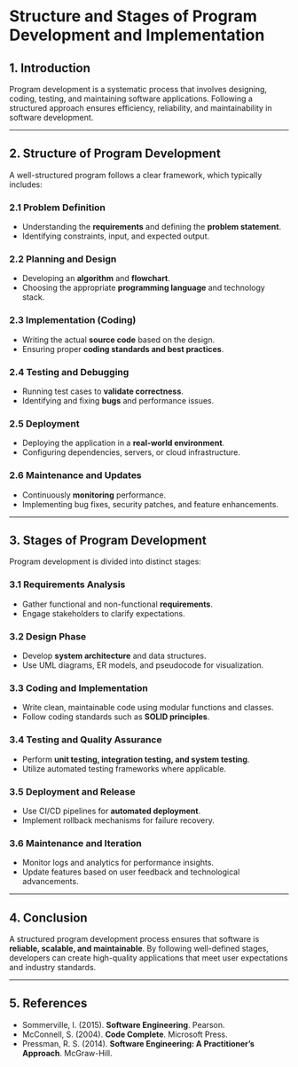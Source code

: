 # Structure and Stages of Program Development and Implementation

## 1. Introduction
Program development is a systematic process that involves designing, coding, testing, and maintaining software applications. Following a structured approach ensures efficiency, reliability, and maintainability in software development.

---

## 2. Structure of Program Development
A well-structured program follows a clear framework, which typically includes:

### 2.1 Problem Definition
- Understanding the **requirements** and defining the **problem statement**.
- Identifying constraints, input, and expected output.

### 2.2 Planning and Design
- Developing an **algorithm** and **flowchart**.
- Choosing the appropriate **programming language** and technology stack.

### 2.3 Implementation (Coding)
- Writing the actual **source code** based on the design.
- Ensuring proper **coding standards and best practices**.

### 2.4 Testing and Debugging
- Running test cases to **validate correctness**.
- Identifying and fixing **bugs** and performance issues.

### 2.5 Deployment
- Deploying the application in a **real-world environment**.
- Configuring dependencies, servers, or cloud infrastructure.

### 2.6 Maintenance and Updates
- Continuously **monitoring** performance.
- Implementing bug fixes, security patches, and feature enhancements.

---

## 3. Stages of Program Development
Program development is divided into distinct stages:

### 3.1 Requirements Analysis
- Gather functional and non-functional **requirements**.
- Engage stakeholders to clarify expectations.

### 3.2 Design Phase
- Develop **system architecture** and data structures.
- Use UML diagrams, ER models, and pseudocode for visualization.

### 3.3 Coding and Implementation
- Write clean, maintainable code using modular functions and classes.
- Follow coding standards such as **SOLID principles**.

### 3.4 Testing and Quality Assurance
- Perform **unit testing, integration testing, and system testing**.
- Utilize automated testing frameworks where applicable.

### 3.5 Deployment and Release
- Use CI/CD pipelines for **automated deployment**.
- Implement rollback mechanisms for failure recovery.

### 3.6 Maintenance and Iteration
- Monitor logs and analytics for performance insights.
- Update features based on user feedback and technological advancements.

---

## 4. Conclusion
A structured program development process ensures that software is **reliable, scalable, and maintainable**. By following well-defined stages, developers can create high-quality applications that meet user expectations and industry standards.

---

## 5. References
- Sommerville, I. (2015). **Software Engineering**. Pearson.
- McConnell, S. (2004). **Code Complete**. Microsoft Press.
- Pressman, R. S. (2014). **Software Engineering: A Practitioner’s Approach**. McGraw-Hill.
